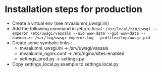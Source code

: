 # Installation steps for production

* Create a virtual env (see mvaalumni_uwsgi.ini)
* Add the following command in /etc/rc.local :
`/usr/local/bin/uwsgi --emperor /etc/uwsgi/vassals --uid www-data --gid www-data --daemonize /var/log/uwsgi-emperor.log --pidfile=/tmp/uwsgi.pid`
* Create some symbolic links :
  * mvaalumni_uwsgi.ini -> /srv/uwsgi/vassals
  * mvaalumni_nginx.conf -> /etc/nginx/sites-enabled
  * settings_prod.py -> settings.py
* Copy settings_local.py.example to settings.local.py

